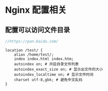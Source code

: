 
# Nginx 配置相关

## 配置可以访问文件目录
```js
//https://pan.baidu.com/
```
```
location /test/ {
    alias /home/test/;
    index index.html index.htm;
    autoindex on; # 开启目录文件列表
    autoindex_exact_size on; # 显示出文件的大小
    autoindex_localtime on; # 显示文件时间
    charset utf-8,gbk; # 避免中文乱码
}
```

